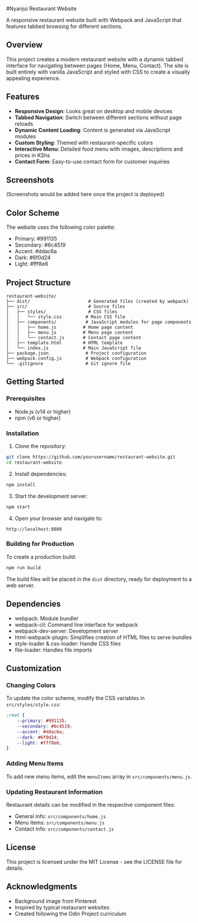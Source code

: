 #Nyanjui Restaurant Website

A responsive restaurant website built with Webpack and JavaScript that features tabbed browsing for different sections.

## Overview

This project creates a modern restaurant website with a dynamic tabbed interface for navigating between pages (Home, Menu, Contact). The site is built entirely with vanilla JavaScript and styled with CSS to create a visually appealing experience.

## Features

- **Responsive Design**: Looks great on desktop and mobile devices
- **Tabbed Navigation**: Switch between different sections without page reloads
- **Dynamic Content Loading**: Content is generated via JavaScript modules
- **Custom Styling**: Themed with restaurant-specific colors
- **Interactive Menu**: Detailed food menu with images, descriptions and prices in KShs
- **Contact Form**: Easy-to-use contact form for customer inquiries

## Screenshots

(Screenshots would be added here once the project is deployed)

## Color Scheme

The website uses the following color palette:
- Primary: #991135
- Secondary: #6c4519
- Accent: #ddac6a
- Dark: #6f0d24
- Light: #fff8e6

## Project Structure

```
restaurant-website/
├── dist/                      # Generated files (created by webpack)
├── src/                       # Source files
│   ├── styles/                # CSS files
│   │   └── style.css         # Main CSS file
│   ├── components/           # JavaScript modules for page components
│   │   ├── home.js          # Home page content
│   │   ├── menu.js          # Menu page content
│   │   └── contact.js       # Contact page content  
│   ├── template.html        # HTML template
│   └── index.js             # Main JavaScript file
├── package.json              # Project configuration
├── webpack.config.js         # Webpack configuration
└── .gitignore                # Git ignore file
```

## Getting Started

### Prerequisites
- Node.js (v14 or higher)
- npm (v6 or higher)

### Installation

1. Clone the repository:
```bash
git clone https://github.com/yourusername/restaurant-website.git
cd restaurant-website
```

2. Install dependencies:
```bash
npm install
```

3. Start the development server:
```bash
npm start
```

4. Open your browser and navigate to:
```
http://localhost:8080
```

### Building for Production

To create a production build:
```bash
npm run build
```

The build files will be placed in the `dist` directory, ready for deployment to a web server.

## Dependencies

- webpack: Module bundler
- webpack-cli: Command line interface for webpack
- webpack-dev-server: Development server
- html-webpack-plugin: Simplifies creation of HTML files to serve bundles
- style-loader & css-loader: Handle CSS files
- file-loader: Handles file imports

## Customization

### Changing Colors

To update the color scheme, modify the CSS variables in `src/styles/style.css`:

```css
:root {
    --primary: #991135;
    --secondary: #6c4519;
    --accent: #ddac6a;
    --dark: #6f0d24;
    --light: #fff8e6;
}
```

### Adding Menu Items

To add new menu items, edit the `menuItems` array in `src/components/menu.js`.

### Updating Restaurant Information

Restaurant details can be modified in the respective component files:
- General info: `src/components/home.js`
- Menu items: `src/components/menu.js`
- Contact info: `src/components/contact.js`

## License

This project is licensed under the MIT License - see the LICENSE file for details.

## Acknowledgments

- Background image from Pinterest
- Inspired by typical restaurant websites
- Created following the Odin Project curriculum
